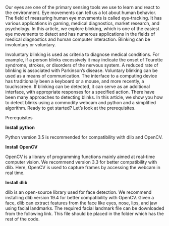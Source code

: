 <p>Our eyes are one of the primary sensing tools we use to learn and react to the environment. Eye movements can tell us a lot about human behavior. The field of measuring human eye movements is called eye-tracking. It has various applications in gaming, medical diagnostics, market research, and psychology.
In this article, we explore blinking, which is one of the easiest eye movements to detect and has numerous applications in the fields of medical diagnostics and human computer interaction. Blinking can be involuntary or voluntary.</p>

<p>Involuntary blinking is used as criteria to diagnose medical conditions. For example, if a person blinks excessively it may indicate the onset of Tourette syndrome, strokes, or disorders of the nervous system. A reduced rate of blinking is associated with Parkinson’s disease.
Voluntary blinking can be used as a means of communication. The interface to a computing device has traditionally been a keyboard or a mouse, and more recently, a touchscreen. If blinking can be detected, it can serve as an additional interface, with appropriate responses for a specified action.
There have been many approaches to detecting blinks. In this article, we show you how to detect blinks using a commodity webcam and python and a simplified algorithm. Ready to get started? Let’s look at the prerequisites.</p>
Prerequisites

<b>Install python</b>

<p>Python version 3.5 is recommended for compatibility with dlib and OpenCV.</p>

<b>Install OpenCV</b>

<p>OpenCV is a library of programming functions mainly aimed at real-time computer vision. We recommend version 3.3 for better compatibility with dlib. Here, OpenCV is used to capture frames by accessing the webcam in real time.</p>

<b>Install dlib</b>

<p>dlib is an open-source library used for face detection. We recommend installing dlib version 19.4 for better compatibility with OpenCV. Given a face, dlib can extract features from the face like eyes, nose, lips, and jaw using facial landmarks. The required facial landmark file can be downloaded from the following link. This file should be placed in the folder which has the rest of the code.</p>
